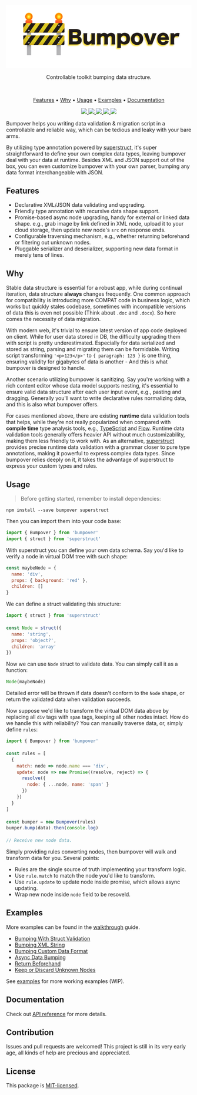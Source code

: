 <p align="center">
  <a href="#"><img src="./docs/images/banner.png" /></a>
</p>

<p align="center">
  Controllable toolkit bumping data structure.
</p>

<br/>

<p align="center">
  <a href="#features">Features</a> •
  <a href="#why">Why</a> •
  <a href="#usage">Usage</a> •
  <a href="#examples">Examples</a> •
  <a href="#documentation">Documentation</a>
</p>

<p align="center">
  <a href="https://travis-ci.org/doodlewind/bumpover">
    <img src="https://travis-ci.org/doodlewind/bumpover.svg?branch=master">
  </a>
  <a href="https://coveralls.io/github/doodlewind/bumpover?branch=master">
    <img src="https://img.shields.io/coveralls/doodlewind/bumpover/master.svg?style=flat">
  </a>
  <a href="./package.json">
    <img src="https://img.shields.io/npm/v/bumpover.svg?maxAge=300&label=version&colorB=007ec6&maxAge=300">
  </a>
  <a href="./LICENSE">
    <img src="https://img.shields.io/npm/l/bumpover.svg?maxAge=300">
  </a>
  <a href="https://standardjs.com">
    <img src="https://img.shields.io/badge/code_style-standard-brightgreen.svg">
  </a>
</p>

Bumpover helps you writing data validation & migration script in a controllable and reliable way, which can be tedious and leaky with your bare arms.

By utilizing type annotation powered by [superstruct](https://github.com/ianstormtaylor/superstruct), it's super straightforward to define your own complex data types, leaving bumpover deal with your data at runtime. Besides XML and JSON support out of the box, you can even customize bumpover with your own parser, bumping any data format interchangeable with JSON.


## Features

* Declarative XML/JSON data validating and upgrading.
* Friendly type annotation with recursive data shape support.
* Promise-based async node upgrading, handy for external or linked data shape. e.g., grab image by link defined in XML node, upload it to your cloud storage, then update new node's `src` on response ends.
* Configurable traversing mechanism, e.g., whether returning beforehand or filtering out unknown nodes.
* Pluggable serializer and deserializer, supporting new data format in merely tens of lines.


## Why

Stable data structure is essential for a robust app, while during continual iteration, data structure **always** changes frequently. One common approach for compatibility is introducing more COMPAT code in business logic, which works but quickly stales codebase, sometimes with incompatible versions of data this is even not possible (Think about `.doc` and `.docx`). So here comes the necessity of data migration.

With modern web, it's trivial to ensure latest version of app code deployed on client. While for user data stored in DB, the difficulty upgrading them with script is pretty underestimated. Especially for data serialized and stored as string, parsing and migrating them can be formidable. Writing script transforming `'<p>123</p>'` to `{ paragraph: 123 }` is one thing, ensuring validity for gigabytes of data is another - And this is what bumpover is designed to handle.

Another scenario utilizing bumpover is sanitizing. Say you're working with a rich content editor whose data model supports nesting, it's essential to ensure valid data structure after each user input event, e.g., pasting and dragging. Generally you'll want to write declarative rules normalizing data, and this is also what bumpover offers.

For cases mentioned above, there are existing **runtime** data validation tools that helps, while they're not really popularized when compared with **compile time** type analysis tools, e.g., [TypeScript](https://www.typescriptlang.org/docs/handbook/basic-types.html) and [Flow](https://flow.org/en/docs/types/). Runtime data validation tools generally offers heavier API without much customizability, making them less friendly to work with. As an alternative, [superstruct](https://github.com/ianstormtaylor/superstruct) provides precise runtime data validation with a grammar closer to pure type annotations, making it powerful to express complex data types. Since bumpover relies deeply on it, it takes the advantage of superstruct to express your custom types and rules.


## Usage

> Before getting started, remember to install dependencies:

```
npm install --save bumpover superstruct
```

Then you can import them into your code base:

``` js
import { Bumpover } from 'bumpover'
import { struct } from 'superstruct'
```

With superstruct you can define your own data schema. Say you'd like to verify a node in virtual DOM tree with such shape:

``` js
const maybeNode = {
  name: 'div',
  props: { background: 'red' },
  children: []
}
```

We can define a struct validating this structure:

``` js
import { struct } from 'superstruct'

const Node = struct({
  name: 'string',
  props: 'object?',
  children: 'array'
})
```

Now we can use `Node` struct to validate data. You can simply call it as a function:

``` js
Node(maybeNode)
```

Detailed error will be thrown if data doesn't conform to the `Node` shape, or return the validated data when validation succeeds.

Now suppose we'd like to transform the virtual DOM data above by replacing all `div` tags with `span` tags, keeping all other nodes intact. How do we handle this with reliability? You can manually traverse data, or, simply define `rules`:

``` js
import { Bumpover } from 'bumpover'

const rules = [
  {
    match: node => node.name === 'div',
    update: node => new Promise((resolve, reject) => {
      resolve({
        node: { ...node, name: 'span' }
      })
    })
  }
]

const bumper = new Bumpover(rules)
bumper.bump(data).then(console.log)

// Receive new node data.
```

Simply providing rules converting nodes, then bumpover will walk and transform data for you. Several points:

* Rules are the single source of truth implementing your transform logic.
* Use `rule.match` to match the node you'd like to transform.
* Use `rule.update` to update node inside promise, which allows async updating.
* Wrap new node inside `node` field to be resoveld.


## Examples

More examples can be found in the [walkthrough](./docs/walkthrough.md) guide.

- [Bumping With Struct Validation](./docs/walkthrough.md#bumping-with-struct-validation)
- [Bumping XML String](./docs/walkthrough.md#bumping-xml-string)
- [Bumping Custom Data Format](./docs/walkthrough.md#bumping-custom-data-format)
- [Async Data Bumping](./docs/walkthrough.md#async-data-bumping)
- [Return Beforehand](./docs/walkthrough.md#return-beforehand)
- [Keep or Discard Unknown Nodes](./docs/walkthrough.md#keep-or-discard-unknown-nodes)


See [examples](./examples) for more working examples (WIP).


## Documentation

Check out [API reference](./docs/reference.md) for more details.


## Contribution

Issues and pull requests are welcomed! This project is still in its very early age, all kinds of help are precious and appreciated.


## License

This package is [MIT-licensed](./LICENSE).
